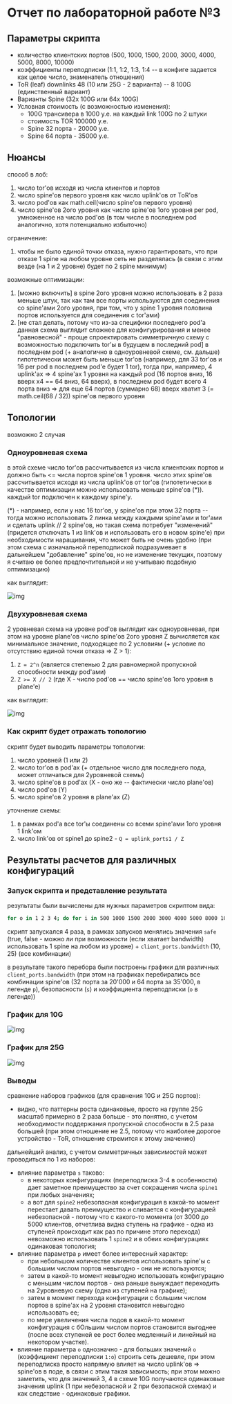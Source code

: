 # Отчет по лабораторной работе №3

## Параметры скрипта

* количество клиентских портов (500, 1000, 1500, 2000, 3000, 4000, 5000, 8000, 10000)
* коэффициенты переподписки (1:1, 1:2, 1:3, 1:4 -- в конфиге задается как целое число, знаменатель отношения)
* ToR (leaf) downlinks 48 (10 или 25G - 2 варианта) -- 8 100G (единственный вариант)
* Варианты Spine (32x 100G или 64x 100G)
* Условная стоимость (с возможностью изменения):
    * 100G трансивера в 1000 у.е. на каждый link 100G по 2 штуки
    * стоимость TOR 100000 у.е.
    * Spine 32 порта - 20000 у.е.
    * Spine 64 порта - 35000 у.е.

## Нюансы

способ в лоб:
1. число tor'ов исходя из числа клиентов и портов
2. число spine'ов первого уровня как число uplink'ов от ToR'ов
3. число pod'ов как math.ceil(число spine'ов первого уровня)
4. число spine'ов 2ого уровня как число spine'ов 1ого уровня per pod, умноженное на число pod'ов (в том числе в последнем pod аналогично, хотя потенциально избыточно)

ограничение:
1. чтобы не было единой точки отказа, нужно гарантировать, что при отказе 1 spine на любом уровне сеть не разделялась (в связи с этим везде (на 1 и 2 уровне) будет по 2 spine минимум)

возможные оптимизации:
1. [можно включить] в spine 2ого уровня можно использовать в 2 раза меньше штук, так как там все порты используются для соединения со spine'ами 2ого уровня, при том, что у spine 1 уровня половина портов используется для соединения с tor'ами)
2. [не стал делать, потому что из-за специфики последнего pod'а данная схема выглядит сложнее для конфигурирования и менее "равновесной" - проще спроектировать симметричную схему с возможностью подключить tor'ы в будущем в последний pod] в последнем pod (+ аналогично в одноуровневой схеме, см. дальше) гипотетически может быть меньше tor'ов (например, для 33 tor'ов и 16 per pod в последнем pod'е будет 1 tor), тогда при, например, 4 uplink'ах => 4 spine'ах 1 уровня на каждый pod (16 портов вниз, 16 вверх x4 == 64 вниз, 64 вверх), в последнем pod будет всего 4 порта вниз => для еще 64 портов (суммарно 68) вверх хватит 3 (= math.ceil(68 / 32)) spine'ов первого уровня

## Топологии

возможно 2 случая

### Одноуровневая схема

в этой схеме число tor'ов рассчитывается из числа клиентских портов и должно быть <= числа портов spine'ов 1 уровня. число этих spine'ов рассчитывается исходя из числа uplink'ов от tor'ов (гипотетически в качестве оптимизации можно использовать меньше spine'ов (\*)). каждый tor подключен к каждому spine'у.

(\*) - например, если у нас 16 tor'ов, у spine'ов при этом 32 порта -- тогда можно использовать 2 линка между каждыми spine'ами и tor'ами и сделать uplink // 2 spine'ов, но такая схема потребует "изменений" (придется отключать 1 из link'ов и использовать его в новом spine'e) при необходимости наращивания, что может быть не очень удобно (при этом схема с изначальной переподпиской подразумевает в дальнейшем "добавление" spine'ов, но не изменение текущих, поэтому я считаю ее более предпочтительной и не учитываю подобную оптимизацию)

как выглядит:

![img](./level1.png)

### Двухуровневая схема

2 уровневая схема на уровне pod'ов выглядит как одноуровневая, при этом на уровне plane'ов число spine'ов 2ого уровня Z вычисляется как минимальное значение, подходящее по 2 условиям (+ условие по отсутствию единой точки отказа => Z > 1):
1. `Z = 2^n` (является степенью 2 для равномерной пропускной способности между pod'ами)
2. `Z >= X // 2` (где X - число pod'ов == число spine'ов 1ого уровня в plane'e)

как выглядит:

![img](./level2.png)

### Как скрипт будет отражать топологию

скрипт будет выводить параметры топологии:
1. число уровней (1 или 2)
2. число tor'ов в pod'ах (+ отдельное число для последнего пода, может отличаться для 2уровневой схемы)
3. число spine'ов в pod'ах (X - оно же -- фактически число plane'ов)
4. число pod'ов (Y)
5. число spine'ов 2 уровня в plane'ах (Z)

уточнение схемы:
1. в рамках pod'а все tor'ы соединены со всеми spine'ами 1ого уровня 1 link'ом
2. число link'ов от spine1 до spine2 - `Q = uplink_ports1 / Z`

## Результаты расчетов для различных конфигураций

### Запуск скрипта и представление результата

результаты были вычислены для нужных параметров скриптом вида:
```bash
for o in 1 2 3 4; do for i in 500 1000 1500 2000 3000 4000 5000 8000 10000; do echo EXEC FOR clients=$i oversub=1:$o >> unsafe10.txt; python3 calculate.py -p $i -o $o >> unsafe10.txt; done; done
```

скрипт запускался 4 раза, в рамках запусков менялись значения `safe` (true, false - можно ли при возможности (если хватает bandwidth) использовать 1 spine на любом из уровне) + `client_ports.bandwidth` (10, 25) (все комбинации)

в результате такого перебора были построены графики для различных `client_ports.bandwidth` (при этом на графиках перебирались все комбинации spine'ов (32 порта за 20'000 и 64 порта за 35'000, в легенде `p`), безопасности (`s`) и коэффициента переподписки (`o` в легенде))

### График для 10G

![img](./10G.png)

### График для 25G

![img](./25G.png)

### Выводы

сравнение наборов графиков (для сравнения 10G и 25G портов):

* видно, что паттерны роста одинаковые, просто на группе 25G масштаб примерно в 2 раза больше - это понятно, с учетом необходимости поддержания пропускной способности в 2.5 раза большей (при этом отношение не 2.5, потому что наиболее дорогое устройство - ToR, отношение стремится к этому значению)

дальнейший анализ, с учетом симметричных зависимостей может проводиться по 1 из наборов:

* влияние параметра `s` таково:
  * в некоторых конфигурациях (переподписка 3-4 в особенности) дает заметное преимущество за счет сокращения числа `spine1` при любых значениях;
  * а вот для `spine2` небезопасная конфигурация в какой-то момент перестает давать преимущество и сливается с конфигурацией небезопасной - потому что с какого-то момента (от 3000 до 5000 клиентов, отчетлива видна ступень на графике - одна из ступеней происходит как раз по причине этого перехода) невозможно использовать 1 `spine2` и в обеих конфигурациях одинаковая топология;
* влияние параметра `p`  имеет более интересный характер:
  * при небольшом количестве клиентов использовать spine'ы с большим числом портов невыгодно - они не используются;
  * затем в какой-то момент невыгодно использовать конфигурацию с меньшим числом портов - она раньше вынуждает переходить на 2уровневую схему (одна из ступеней на графике);
  * затем в момент перехода конфигурации с большим числом портов в spine'ах на 2 уровня становится невыгодно использовать ее;
  * по мере увеличения числа подов в какой-то момент конфигурация с бОльшим числом портов становится выгоднее (после всех ступеней ее рост более медленный и линейный на некотором участке).
* влияние параметра `o` однозначно - для больших значений `o` (коэффициент переподписки `1:o`) строить сеть дешевле, при этом переподписка просто напрямую влияет на число uplink'ов => spine'ов в поде, в связи с этим такая зависимость; при этом можно заметить, что для значений 3, 4 в схеме 10G получаются одинаковые значения uplink (1 при небезопасной и 2 при безопасной схемах) и как следствие - одинаковые графики.
